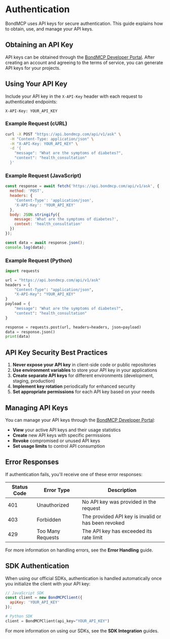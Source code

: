 # Authentication

BondMCP uses API keys for secure authentication. This guide explains how to obtain, use, and manage your API keys.

## Obtaining an API Key

API keys can be obtained through the [BondMCP Developer Portal](https://bondmcp.com/developers). After creating an account and agreeing to the terms of service, you can generate API keys for your projects.

## Using Your API Key

Include your API key in the `X-API-Key` header with each request to authenticated endpoints:

```
X-API-Key: YOUR_API_KEY
```

### Example Request (cURL)

```bash
curl -X POST "https://api.bondmcp.com/api/v1/ask" \
  -H "Content-Type: application/json" \
  -H "X-API-Key: YOUR_API_KEY" \
  -d '{
    "message": "What are the symptoms of diabetes?",
    "context": "health_consultation"
  }'
```

### Example Request (JavaScript)

```javascript
const response = await fetch('https://api.bondmcp.com/api/v1/ask', {
  method: 'POST',
  headers: {
    'Content-Type': 'application/json',
    'X-API-Key': 'YOUR_API_KEY'
  },
  body: JSON.stringify({
    message: 'What are the symptoms of diabetes?',
    context: 'health_consultation'
  })
});

const data = await response.json();
console.log(data);
```

### Example Request (Python)

```python
import requests

url = "https://api.bondmcp.com/api/v1/ask"
headers = {
    "Content-Type": "application/json",
    "X-API-Key": "YOUR_API_KEY"
}
payload = {
    "message": "What are the symptoms of diabetes?",
    "context": "health_consultation"
}

response = requests.post(url, headers=headers, json=payload)
data = response.json()
print(data)
```

## API Key Security Best Practices

1. **Never expose your API key** in client-side code or public repositories
2. **Use environment variables** to store your API key in your applications
3. **Create separate API keys** for different environments (development, staging, production)
4. **Implement key rotation** periodically for enhanced security
5. **Set appropriate permissions** for each API key based on your needs

## Managing API Keys

You can manage your API keys through the [BondMCP Developer Portal](https://bondmcp.com/developers):

- **View** your active API keys and their usage statistics
- **Create** new API keys with specific permissions
- **Revoke** compromised or unused API keys
- **Set usage limits** to control API consumption

## Error Responses

If authentication fails, you'll receive one of these error responses:

| Status Code | Error Type | Description |
|-------------|------------|-------------|
| 401 | Unauthorized | No API key was provided in the request |
| 403 | Forbidden | The provided API key is invalid or has been revoked |
| 429 | Too Many Requests | The API key has exceeded its rate limit |

For more information on handling errors, see the **Error Handling**  guide.

## SDK Authentication

When using our official SDKs, authentication is handled automatically once you initialize the client with your API key:

```javascript
// JavaScript SDK
const client = new BondMCPClient({
  apiKey: 'YOUR_API_KEY'
});
```

```python
# Python SDK
client = BondMCPClient(api_key="YOUR_API_KEY")
```

For more information on using our SDKs, see the **SDK Integration**  guides.
